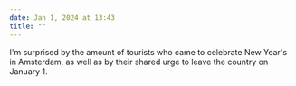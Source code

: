 ```yaml
---
date: Jan 1, 2024 at 13:43
title: ""
---
```

I'm surprised by the amount of tourists who came to celebrate New Year's in Amsterdam, as well as by their shared urge to leave the country on January 1.
